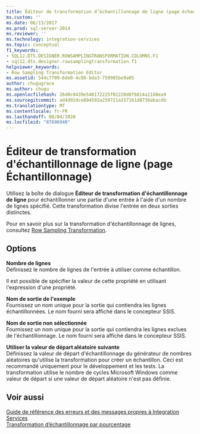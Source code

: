 ```yaml
---
title: Éditeur de transformation d’échantillonnage de ligne (page échantillonnage) | Microsoft Docs
ms.custom: ''
ms.date: 06/13/2017
ms.prod: sql-server-2014
ms.reviewer: ''
ms.technology: integration-services
ms.topic: conceptual
f1_keywords:
- SQL12.DTS.DESIGNER.ROWSAMPLINGTRANSFORMATION.COLUMNS.F1
- sql12.dts.designer.rowsamplingtransformation.f1
helpviewer_keywords:
- Row Sampling Transformation Editor
ms.assetid: 544c7709-6de0-4c08-bda3-759985be9a05
author: chugugrace
ms.author: chugu
ms.openlocfilehash: 26d0c0439e548172225f02220d8f6814a1168ea9
ms.sourcegitcommit: ad4d92dce894592a259721a1571b1d8736abacdb
ms.translationtype: MT
ms.contentlocale: fr-FR
ms.lasthandoff: 08/04/2020
ms.locfileid: "87696940"
---
```

# <a name="row-sampling-transformation-editor-sampling-page"></a>Éditeur de transformation d'échantillonnage de ligne (page Échantillonnage)
  Utilisez la boîte de dialogue **Éditeur de transformation d'échantillonnage de ligne** pour échantillonner une partie d'une entrée à l'aide d'un nombre de lignes spécifié. Cette transformation divise l'entrée en deux sorties distinctes.  
  
 Pour en savoir plus sur la transformation d'échantillonnage de lignes, consultez [Row Sampling Transformation](data-flow/transformations/row-sampling-transformation.md).  
  
## <a name="options"></a>Options  
 **Nombre de lignes**  
 Définissez le nombre de lignes de l'entrée à utiliser comme échantillon.  
  
 Il est possible de spécifier la valeur de cette propriété en utilisant l'expression d'une propriété.  
  
 **Nom de sortie de l'exemple**  
 Fournissez un nom unique pour la sortie qui contiendra les lignes échantillonnées. Le nom fourni sera affiché dans le concepteur SSIS.  
  
 **Nom de sortie non sélectionnée**  
 Fournissez un nom unique pour la sortie qui contiendra les lignes exclues de l'échantillonnage. Le nom fourni sera affiché dans le concepteur SSIS.  
  
 **Utiliser la valeur de départ aléatoire suivante**  
 Définissez la valeur de départ d'échantillonnage du générateur de nombres aléatoires qu'utilise la transformation pour créer un échantillon. Ceci est recommandé uniquement pour le développement et les tests. La transformation utilise le nombre de cycles Microsoft Windows comme valeur de départ si une valeur de départ aléatoire n'est pas définie.  
  
## <a name="see-also"></a>Voir aussi  
 [Guide de référence des erreurs et des messages propres à Integration Services](../../2014/integration-services/integration-services-error-and-message-reference.md)   
 [Transformation d’échantillonnage par pourcentage](data-flow/transformations/percentage-sampling-transformation.md)  
  
  
